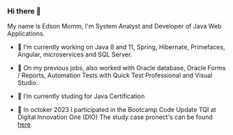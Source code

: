 <!-- **edsonmomm/edsonmomm** is a ✨ _special_ ✨ repository because its `README.md` (this file) appears on your GitHub profile.
Here are some ideas to get you started:

- 🔭 I’m currently working on ...
- 🌱 I’m currently learning ...
- 👯 I’m looking to collaborate on ...
- 🤔 I’m looking for help with ...
- 💬 Ask me about ...
- 📫 How to reach me: ...
- 😄 Pronouns: ...
- ⚡ Fun fact: ...
-->

### Hi there 👋
My name is Edson Momm, I'm System Analyst and Developer of Java Web Applications.
- 🔭 I’m currently working on Java 8 and 11, Spring, Hibernate, Primefaces, Angular, microservices and SQL Server.
- 🔭 On my previous jobs, also worked with Oracle database, Oracle Forms / Reports, Automation Tests with Quick Test Professional and Visual Studio.
- 🌱 I’m currently studing for Java Certification

- 🌱 In octoker 2023 I participated in the Bootcamp Code Update TQI at Digital Innovation One (DIO)
  The study case pronect's can be found <a href="https://github.com/stars/edsonmomm/lists/dio-kotlin-bootcamp" target="_blank">here</a>.




